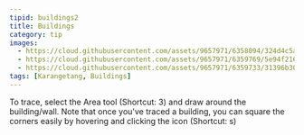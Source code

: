 ```yaml
---
tipid: buildings2
title: Buildings
category: tip
images:
  - https://cloud.githubusercontent.com/assets/9657971/6358094/324d4c5a-bc37-11e4-808a-47a0fdb59700.png
  - https://cloud.githubusercontent.com/assets/9657971/6359769/5e94f216-bc43-11e4-8bf3-11fa9306acae.gif
  - https://cloud.githubusercontent.com/assets/9657971/6359733/31396b30-bc43-11e4-8780-c661dfc96d7c.png
tags: [Karangetang, Buildings]
---
```


To trace, select the Area tool (Shortcut: 3) and draw around the building/wall. Note that once you've traced a building, you can square the corners easily by hovering and clicking the icon (Shortcut: s)
